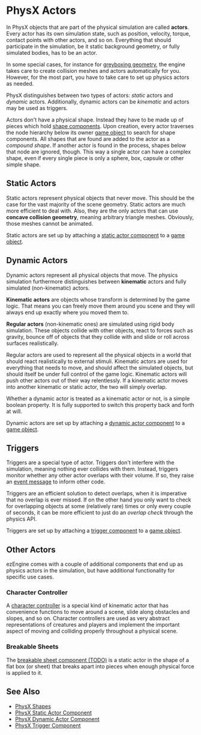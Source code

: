 # PhysX Actors

In PhysX objects that are part of the physical simulation are called **actors**. Every actor has its own simulation state, such as position, velocity, torque, contact points with other actors, and so on. Everything that should participate in the simulation, be it static background geometry, or fully simulated bodies, has to be an actor.

In some special cases, for instance for [greyboxing geometry](../../scenes/greyboxing.md), the engine takes care to create collision meshes and actors automatically for you. However, for the most part, you have to take care to set up physics actors as needed. 

PhysX distinguishes between two types of actors: *static* actors and *dynamic* actors. Additionally, dynamic actors can be *kinematic* and actors may be used as triggers.

Actors don't have a physical shape. Instead they have to be made up of pieces which hold [shape components](../collision-shapes/physx-shapes.md). Upon creation, every actor traverses the node hierarchy below its owner [game object](../../runtime/world/game-objects.md) to search for shape components. All shapes that are found are added to the actor as a *compound shape*. If another actor is found in the process, shapes below that node are ignored, though. This way a single actor can have a complex shape, even if every single piece is only a sphere, box, capsule or other simple shape.

## Static Actors

Static actors represent physical objects that never move. This should be the case for the vast majority of the scene geometry. Static actors are much more efficient to deal with. Also, they are the only actors that can use **concave collision geometry**, meaning arbitrary triangle meshes. Obviously, those meshes cannot be animated.

Static actors are set up by attaching a [static actor component](physx-static-actor-component.md) to a [game object](../../runtime/world/game-objects.md).

## Dynamic Actors

Dynamic actors represent all physical objects that move. The physics simulation furthermore distinguishes between **kinematic** actors and fully simulated (non-kinematic) actors.

**Kinematic actors** are objects whose transform is determined by the game logic. That means you can freely move them around you scene and they will always end up exactly where you moved them to.

**Regular actors** (non-kinematic ones) are simulated using rigid body simulation. These objects collide with other objects, react to forces such as gravity, bounce off of objects that they collide with and slide or roll across surfaces realistically.

Regular actors are used to represent all the physical objects in a world that should react realistically to external stimuli. Kinematic actors are used for everything that needs to move, and should affect the simulated objects, but should itself be under full control of the game logic. Kinematic actors will push other actors out of their way relentlessly. If a kinematic actor moves into another kinematic or static actor, the two will simply overlap.

Whether a dynamic actor is treated as a kinematic actor or not, is a simple boolean property. It is fully supported to switch this property back and forth at will.

Dynamic actors are set up by attaching a [dynamic actor component](physx-dynamic-actor-component.md) to a [game object](../../runtime/world/game-objects.md).

## Triggers

Triggers are a special type of actor. Triggers don't interfere with the simulation, meaning nothing ever collides with them. Instead, triggers monitor whether any other actor overlaps with their volume. If so, they raise an [event message](../../runtime/world/world-messaging.md#event-messages) to inform other code.

Triggers are an efficient solution to detect overlaps, when it is imperative that no overlap is ever missed. If on the other hand you only want to check for overlapping objects at some (relatively rare) times or only every couple of seconds, it can be more efficient to just do an *overlap check* through the physics API.

Triggers are set up by attaching a [trigger component](physx-trigger-component.md) to a [game object](../../runtime/world/game-objects.md).

## Other Actors

ezEngine comes with a couple of additional components that end up as physics actors in the simulation, but have additional functionality for specific use cases.

### Character Controller

A [character controller](../special/physx-character-controller.md) is a special kind of kinematic actor that has convenience functions to move around a scene, slide along obstacles and slopes, and so on. Character controllers are used as very abstract representations of creatures and players and implement the important aspect of moving and colliding properly throughout a physical scene.

### Breakable Sheets

The [breakable sheet component (TODO)](physx-breakable-sheet-component.md) is a static actor in the shape of a flat box (or sheet) that breaks apart into pieces when enough physical force is applied to it.

## See Also


* [PhysX Shapes](../collision-shapes/physx-shapes.md)
* [PhysX Static Actor Component](physx-static-actor-component.md)
* [PhysX Dynamic Actor Component](physx-dynamic-actor-component.md)
* [PhysX Trigger Component](physx-trigger-component.md)
